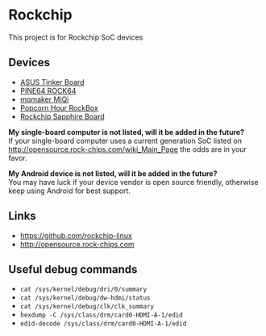 # Rockchip

This project is for Rockchip SoC devices

## Devices

* [ASUS Tinker Board](devices/TinkerBoard)
* [PINE64 ROCK64](devices/ROCK64)
* [mqmaker MiQi](devices/MiQi)
* [Popcorn Hour RockBox](devices/RockBox)
* [Rockchip Sapphire Board](devices/SapphireBoard)

**My single-board computer is not listed, will it be added in the future?**<br />
If your single-board computer uses a current generation SoC listed on http://opensource.rock-chips.com/wiki_Main_Page the odds are in your favor.

**My Android device is not listed, will it be added in the future?**<br />
You may have luck if your device vendor is open source friendly, otherwise keep using Android for best support.

## Links

* https://github.com/rockchip-linux
* http://opensource.rock-chips.com

## Useful debug commands

* `cat /sys/kernel/debug/dri/0/summary`
* `cat /sys/kernel/debug/dw-hdmi/status`
* `cat /sys/kernel/debug/clk/clk_summary`
* `hexdump -C /sys/class/drm/card0-HDMI-A-1/edid`
* `edid-decode /sys/class/drm/card0-HDMI-A-1/edid`
